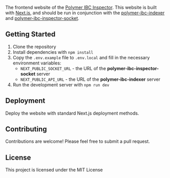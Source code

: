 The frontend website of the [Polymer IBC Inspector](https://ibcinspector.com). This website is built with [Next.js](https://nextjs.org/), and should be run in conjunction with the [polymer-ibc-indexer](https://github.com/stevenlei/polymer-ibc-indexer) and [polymer-ibc-inspector-socket](https://github.com/stevenlei/polymer-ibc-inspector-socket).

## Getting Started

1. Clone the repository
2. Install dependencies with `npm install`
3. Copy the `.env.example` file to `.env.local` and fill in the necessary environment variables:
   - `NEXT_PUBLIC_SOCKET_URL` - the URL of the **polymer-ibc-inspector-socket** server
   - `NEXT_PUBLIC_API_URL` - the URL of the **polymer-ibc-indexer** server
4. Run the development server with `npm run dev`

## Deployment

Deploy the website with standard Next.js deployment methods.

## Contributing

Contributions are welcome! Please feel free to submit a pull request.

## License

This project is licensed under the MIT License
